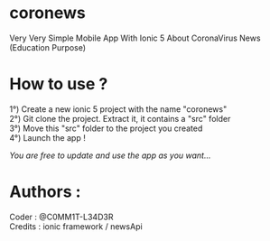 # coronews
Very Very Simple Mobile App With Ionic 5 About CoronaVirus News (Education Purpose)

# How to use ?
1°) Create a new ionic 5 project with the name "coronews" <br>
2°) Git clone the project. Extract it, it contains a "src" folder <br>
3°) Move this "src" folder to the project you created <br>
4°) Launch the app ! <br>

<em>You are free to update and use the app as you want...</em>

# Authors :
Coder : @C0MM1T-L34D3R <br>
Credits : ionic framework / newsApi
